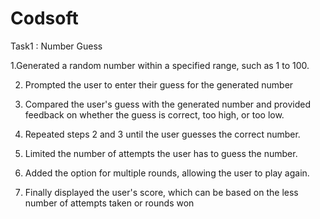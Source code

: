 # Codsoft
 Task1 : Number Guess

 
1.Generated a random number within a specified range, such as 1 to 100.

2. Prompted the user to enter their guess for the generated number

3. Compared the user's guess with the generated number and provided feedback on whether the guess
is correct, too high, or too low.

4. Repeated steps 2 and 3 until the user guesses the correct number.

6. Limited the number of attempts the user has to guess the number.

7. Added the option for multiple rounds, allowing the user to play again.

8. Finally displayed the user's score, which can be based on the less number of attempts taken or rounds won
